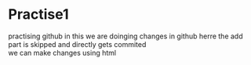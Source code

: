 # Practise1
practising github 
in this we are doinging changes in github
herre the add part is skipped and directly gets commited
<br>
we can make changes using html 

